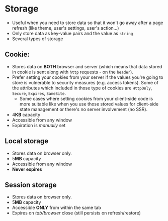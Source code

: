 # Storage
- Useful when you need to store data so that it won't go away after a page refresh (like theme, user's settings, user's action...)
- Only store data as key-value pairs and the value as `string`
- Several types of storage
## Cookie:
- Stores data on **BOTH** browser and server (which means that data stored in cookie is sent along with `http` requests - on the `header`).
- Prefer setting your cookies from your server if the values you're going to store is vulnerable to security measures (e.g. access tokens). Some of the attributes which included in those type of cookies are `HttpOnly`, `Secure`, `Expires`, `SameSite`.
	- Some cases where setting cookies from your client-side code is more suitable like when you use those stored values for client-side state management or there's no server involvement (no SSR).  
- 4**KB** capacity
- Accessible from any window
- Expiration is *manually* set
## Local storage
- Stores data on browser only.
- 5**MB** capacity
- Accessible from any window
- **Never expires**
## Session storage
- Stores data on browser only.
- 5**MB** capacity
- Accessible **ONLY** from within the same tab
- Expires on *tab/browser* close (still persists on refresh/restore)